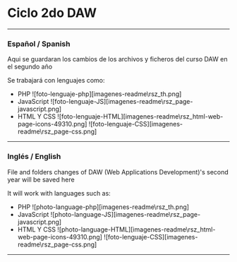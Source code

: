 # Ciclo 2do DAW #
---
### Español / Spanish ###
Aqui se guardaran los cambios de los archivos y ficheros del curso DAW en el segundo año

Se trabajará con lenguajes como:
- PHP ![foto-lenguaje-php][imagenes-readme\rsz_th.png]
- JavaScript ![foto-lenguaje-JS][imagenes-readme\rsz_page-javascript.png]
- HTML Y CSS ![foto-lenguaje-HTML][imagenes-readme\rsz_html-web-page-icons-49310.png] ![foto-lenguaje-CSS][imagenes-readme\rsz_page-css.png]
---
### Inglés / English ###
File and folders changes of DAW (Web Applications Development)'s second year will be saved here

It will work with languages such as:
- PHP ![photo-language-php][imagenes-readme\rsz_th.png]
- JavaScript ![photo-language-JS][imagenes-readme\rsz_page-javascript.png]
- HTML Y CSS ![photo-language-HTML][imagenes-readme\rsz_html-web-page-icons-49310.png] ![foto-lenguaje-CSS][imagenes-readme\rsz_page-css.png]
---